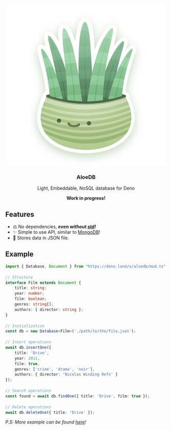 ![Logo](https://raw.githubusercontent.com/Kirlovon/AloeDB/master/other/head.png)

<h3 align="center">AloeDB</h3>
<p align="center">Light, Embeddable, NoSQL database for Deno</p>

<p align="center">
    <b>Work in progress!</b>
</p>

## Features
* ⚖ No dependencies, ___even without [std](https://deno.land/std)!___
* ✨ Simple to use API, similar to [MongoDB](https://www.mongodb.com/)!
* 📁 Stores data in JSON file.

## Example
```typescript
import { Database, Document } from "https://deno.land/x/aloedb/mod.ts"

// Structure
interface Film extends Document {
    title: string;
    year: number;
    film: boolean;
    genres: string[];
    authors: { director: string };
}

// Initialization
const db = new Database<Film>('./path/to/the/file.json');

// Insert operations
await db.insertOne({ 
    title: 'Drive', 
    year: 2011,
    film: true,
    genres: ['crime', 'drama', 'noir'],
    authors: { director: 'Nicolas Winding Refn' }
});

// Search operations
const found = await db.findOne({ title: 'Drive', film: true });

// Delete operations
await db.deleteOne({ title: 'Drive' });
```
_P.S: More example can be found [here]()!_